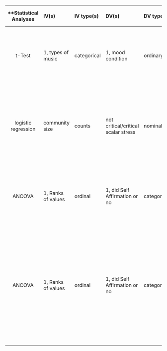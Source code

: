 | **Statistical Analyses	|  IV(s)  |  IV type(s) |  DV(s)  |  DV type(s)  |  Control Var | Control Var type  | Question to be answered | _H0_ | alpha | link to paper **| 
|:----------:|:----------|:------------|:-------------|:-------------|:------------|:------------- |:------------------|:----:|:-------:|:-------|
t-Test	| 1, types of music | categorical | 1, mood condition | ordinary | 2,  lights, place | condition | Do participants who listening happy music are more creative than control group | Listen happy music groups divergent thinking <= control group | 0.05 | [Happy creativity: Listening to happy music facilitates divergent thinking](http://journals.plos.org/plosone/article?id=10.1371/journal.pone.0182210)
logistic regression |community size|counts|not critical/critical scalar stress|nominal|-|-|Could a predictive model of scalar stress be built to work when estimates of settlement population are available.|there is significant difference between what the model predicts and what the analyst observes in the data|0.05|[Modeling Group Size and Scalar Stress by Logistic Regression from an Archaeological Perspective](http://journals.plos.org/plosone/article?id=10.1371/journal.pone.0091510)
ANCOVA	| 1, Ranks of values | ordinal | 1, did Self Affirmation or no| categorical | 1, age | continuous (could also be categoridcal) | 	Do participants in self-affirmation rak  value significantly higher than control group | Ranks test groups <= Ranks control group | 0.05 | [Self-Affirmation Improves Problem-Solving under Stress](http://journals.plos.org/plosone/article?id=10.1371/journal.pone.0062593) |
ANCOVA	| 1, Ranks of values | ordinal | 1, did Self Affirmation or no| categorical | 1, age | continuous (could also be categoridcal) | 	How both structural and functional components of individuals’ social networks may moderate the association between biological sex and experimental pain sensitivity | Ranks test groups <= Ranks control group | 0.05 | [Sex Differences in How Social Networks and Relationship Quality Influence Experimental Pain Sensitivity](http://journals.plos.org/plosone/article?id=10.1371/journal.pone.0078663) |